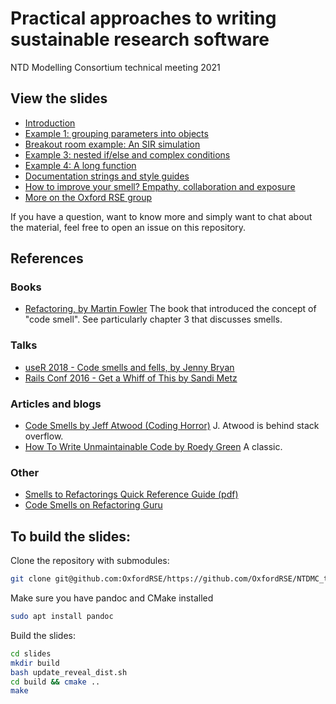 # Practical approaches to writing sustainable research software
NTD Modelling Consortium technical meeting 2021

## View the slides

- [Introduction](https://oxfordrse.github.io/NTDMC_tech_meeting_2021/slides.html#/title-slide)
- [Example 1: grouping parameters into objects](https://oxfordrse.github.io/NTDMC_tech_meeting_2021/example1.html#/example-1)
- [Breakout room example: An SIR simulation](https://oxfordrse.github.io/NTDMC_tech_meeting_2021/longparam.html#/an-sir-simulation)
- [Example 3: nested if/else and complex conditions](https://oxfordrse.github.io/NTDMC_tech_meeting_2021/nested.html#/nested-logic-and-complex-conditionals)
- [Example 4: A long function](https://oxfordrse.github.io/NTDMC_tech_meeting_2021/longfunction.html#/long-methods-and-why-they-occur)
- [Documentation strings and style guides](https://oxfordrse.github.io/NTDMC_tech_meeting_2021/slides.html#/in-code-documentation-and-style-guides)
- [How to improve your smell? Empathy, collaboration and exposure](https://oxfordrse.github.io/NTDMC_tech_meeting_2021/slides.html#/how-to-improve-your-smell)
- [More on the Oxford RSE group](https://oxfordrse.github.io/NTDMC_tech_meeting_2021/slides.html#/oxford-research-sofware-engineering)

If you have a question, want to know more and simply want to chat about the material, feel free to open an issue on this repository.

## References

### Books
 - [Refactoring, by Martin Fowler](https://martinfowler.com/books/refactoring.html)
   The book that introduced the concept of "code smell".
   See particularly chapter 3 that discusses smells.

### Talks

 - [useR 2018 - Code smells and fells, by Jenny Bryan](https://www.youtube.com/watch?v=7oyiPBjLAWY&t=2897s&ab_channel=RConsortium)
 - [Rails Conf 2016 - Get a Whiff of This by Sandi Metz](https://www.youtube.com/watch?v=PJjHfa5yxlU&ab_channel=Confreaks)
 
### Articles and blogs

 - [Code Smells by Jeff Atwood (Coding Horror)](https://blog.codinghorror.com/code-smells/)
   J. Atwood is behind stack overflow.
 - [How To Write Unmaintainable Code by Roedy Green](https://github.com/Droogans/unmaintainable-code)
   A classic.
   
### Other

 - [Smells to Refactorings Quick Reference Guide (pdf)](https://www.industriallogic.com/img/blog/2005/09/smellstorefactorings.pdf)
 - [Code Smells on Refactoring Guru](https://refactoring.guru/es/refactoring/smells)

## To build the slides:

Clone the repository with submodules:
```bash
git clone git@github.com:OxfordRSE/https://github.com/OxfordRSE/NTDMC_tech_meeting_2021.git --recurse-submodules
```

Make sure you have pandoc and CMake installed

```bash
sudo apt install pandoc
```

Build the slides:

```bash
cd slides
mkdir build
bash update_reveal_dist.sh
cd build && cmake ..
make
```
